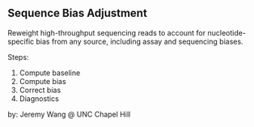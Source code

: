 Sequence Bias Adjustment
------------------------

Reweight high-throughput sequencing reads to account for nucleotide-specific bias
from any source, including assay and sequencing biases.

Steps:
1. Compute baseline
2. Compute bias
3. Correct bias
4. Diagnostics

by: Jeremy Wang @ UNC Chapel Hill
